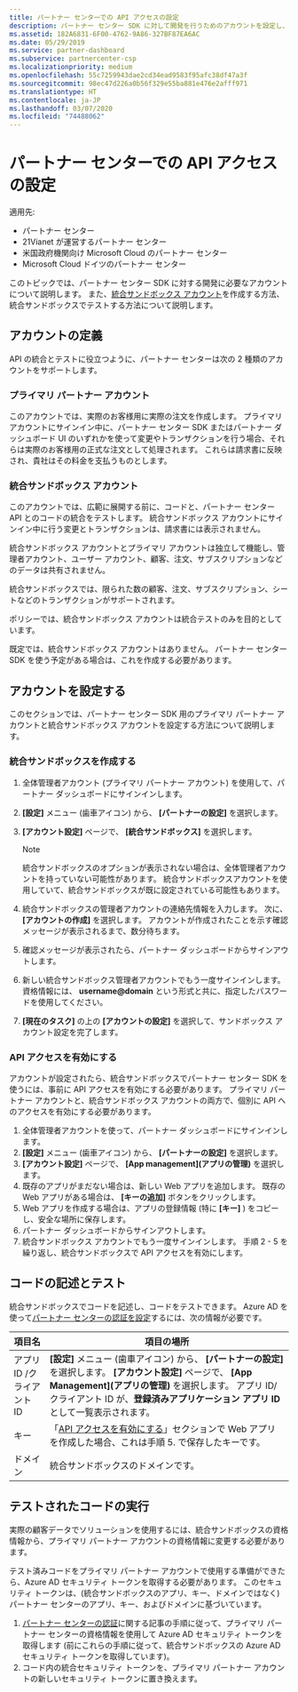 ```yaml
---
title: パートナー センターでの API アクセスの設定
description: パートナー センター SDK に対して開発を行うためのアカウントを設定し、統合サンドボックスでテストします。
ms.assetid: 182A6831-6F00-4762-9A86-327BF87EA6AC
ms.date: 05/29/2019
ms.service: partner-dashboard
ms.subservice: partnercenter-csp
ms.localizationpriority: medium
ms.openlocfilehash: 55c7259943dae2cd34ead9583f95afc38df47a3f
ms.sourcegitcommit: 98ec47d226a0b56f329e55ba881e476e2afff971
ms.translationtype: HT
ms.contentlocale: ja-JP
ms.lasthandoff: 03/07/2020
ms.locfileid: "74488062"
---
```

# <a name="set-up-api-access-in-partner-center"></a>パートナー センターでの API アクセスの設定

適用先:

- パートナー センター
- 21Vianet が運営するパートナー センター
- 米国政府機関向け Microsoft Cloud のパートナー センター
- Microsoft Cloud ドイツのパートナー センター

このトピックでは、パートナー センター SDK に対する開発に必要なアカウントについて説明します。 また、[統合サンドボックス アカウント](#integration-sandbox-account)を作成する方法、統合サンドボックスでテストする方法について説明します。

## <a name="account-definitions"></a>アカウントの定義

API の統合とテストに役立つように、パートナー センターは次の 2 種類のアカウントをサポートします。

### <a name="primary-partner-account"></a>プライマリ パートナー アカウント

このアカウントでは、実際のお客様用に実際の注文を作成します。 プライマリ アカウントにサインイン中に、パートナー センター SDK またはパートナー ダッシュボード UI のいずれかを使って変更やトランザクションを行う場合、それらは実際のお客様用の正式な注文として処理されます。 これらは請求書に反映され、貴社はその料金を支払うものとします。

### <a name="integration-sandbox-account"></a>統合サンドボックス アカウント

このアカウントでは、広範に展開する前に、コードと、パートナー センター API とのコードの統合をテストします。 統合サンドボックス アカウントにサインイン中に行う変更とトランザクションは、請求書には表示されません。

統合サンドボックス アカウントとプライマリ アカウントは独立して機能し、管理者アカウント、ユーザー アカウント、顧客、注文、サブスクリプションなどのデータは共有されません。

統合サンドボックスでは、限られた数の顧客、注文、サブスクリプション、シートなどのトランザクションがサポートされます。

ポリシーでは、統合サンドボックス アカウントは統合テストのみを目的としています。

既定では、統合サンドボックス アカウントはありません。 パートナー センター SDK を使う予定がある場合は、これを作成する必要があります。

## <a name="set-up-your-accounts"></a>アカウントを設定する

このセクションでは、パートナー センター SDK 用のプライマリ パートナー アカウントと統合サンドボックス アカウントを設定する方法について説明します。

### <a name="create-an-integration-sandbox"></a>統合サンドボックスを作成する

1. 全体管理者アカウント (プライマリ パートナー アカウント) を使用して、パートナー ダッシュボードにサインインします。
2. **[設定]** メニュー (歯車アイコン) から、 **[パートナーの設定]** を選択します。
3. **[アカウント設定]** ページで、 **[統合サンドボックス]** を選択します。

    >[!NOTE]
    >統合サンドボックスのオプションが表示されない場合は、全体管理者アカウントを持っていない可能性があります。 統合サンドボックスアカウントを使用していて、統合サンドボックスが既に設定されている可能性もあります。

4. 統合サンドボックスの管理者アカウントの連絡先情報を入力します。 次に、 **[アカウントの作成]** を選択します。 アカウントが作成されたことを示す確認メッセージが表示されるまで、数分待ちます。
5. 確認メッセージが表示されたら、パートナー ダッシュボードからサインアウトします。
6. 新しい統合サンドボックス管理者アカウントでもう一度サインインします。 資格情報には、 **username@domain** という形式と共に、指定したパスワードを使用してください。
7. **[現在のタスク]** の上の **[アカウントの設定]** を選択して、サンドボックス アカウント設定を完了します。

### <a name="enable-api-access"></a>API アクセスを有効にする

アカウントが設定されたら、統合サンドボックスでパートナー センター SDK を使うには、事前に API アクセスを有効にする必要があります。 プライマリ パートナー アカウントと、統合サンドボックス アカウントの両方で、個別に API へのアクセスを有効にする必要があります。

1. 全体管理者アカウントを使って、パートナー ダッシュボードにサインインします。
2. **[設定]** メニュー (歯車アイコン) から、 **[パートナーの設定]** を選択します。
3. **[アカウント設定]** ページで、 **[App management]\(アプリの管理\)** を選択します。
4. 既存のアプリがまだない場合は、新しい Web アプリを追加します。 既存の Web アプリがある場合は、 **[キーの追加]** ボタンをクリックします。
5. Web アプリを作成する場合は、アプリの登録情報 (特に **[キー]** ) をコピーし、安全な場所に保存します。
6. パートナー ダッシュボードからサインアウトします。
7. 統合サンドボックス アカウントでもう一度サインインします。 手順 2 - 5 を繰り返し、統合サンドボックスで API アクセスを有効にします。

## <a name="write-and-test-code"></a>コードの記述とテスト

統合サンドボックスでコードを記述し、コードをテストできます。 Azure AD を使って[パートナー センターの認証を設定](partner-center-authentication.md)するには、次の情報が必要です。

| 項目名 | 項目の場所 |
| --------- | ------------- |
| アプリ ID /クライアント ID | **[設定]** メニュー (歯車アイコン) から、 **[パートナーの設定]** を選択します。 **[アカウント設定]** ページで、 **[App Management]\(アプリの管理\)** を選択します。 アプリ ID/クライアント ID が、**登録済みアプリケーション アプリ ID** として一覧表示されます。 |
| キー | 「[API アクセスを有効にする](#enable-api-access)」セクションで Web アプリを作成した場合、これは手順 5. で保存したキーです。 |
| ドメイン | 統合サンドボックスのドメインです。 |

## <a name="run-tested-code"></a>テストされたコードの実行

実際の顧客データでソリューションを使用するには、統合サンドボックスの資格情報から、プライマリ パートナー アカウントの資格情報に変更する必要があります。

テスト済みコードをプライマリ パートナー アカウントで使用する準備ができたら、Azure AD セキュリティ トークンを取得する必要があります。 このセキュリティ トークンは、(統合サンドボックスのアプリ、キー、ドメインではなく) パートナー センターのアプリ、キー、およびドメインに基づいています。

1. [パートナー センターの認証](partner-center-authentication.md)に関する記事の手順に従って、プライマリ パートナー センターの資格情報を使用して Azure AD セキュリティ トークンを取得します (前にこれらの手順に従って、統合サンドボックスの Azure AD セキュリティ トークンを取得しています)。
2. コード内の統合セキュリティ トークンを、プライマリ パートナー アカウントの新しいセキュリティ トークンに置き換えます。